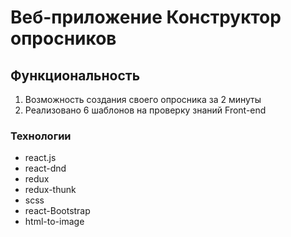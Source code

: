 # Веб-приложение Конструктор опросников

## Функциональность

1. Возможность создания своего опросника за 2 минуты
2. Реализовано 6 шаблонов на проверку знаний Front-end

### Технологии

- react.js
- react-dnd
- redux
- redux-thunk
- scss
- react-Bootstrap
- html-to-image